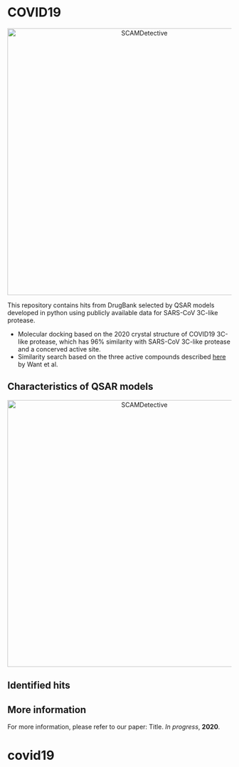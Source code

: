 # COVID19

<p align="center">
  <img align="middle" src="covid-study-wf.png" alt="SCAMDetective" width="600px" class="center">
 </p>


This repository contains hits from DrugBank selected by QSAR models developed in python using publicly available data for SARS-CoV 3C-like protease.

* Molecular docking based on the 2020 crystal structure of COVID19 3C-like protease, which has 96% similarity with SARS-CoV 3C-like protease and a concerved active site.
* Similarity search based on the three active compounds described [here](https://www.nature.com/articles/s41422-020-0282-0) by Want et al.

## Characteristics of QSAR models

<p align="center">
  <img align="middle" src="statistics.png" alt="SCAMDetective" width="600px" class="center">
 </p>

## Identified hits

## More information
For more information, please refer to our paper:
Title. _In progress_, **2020**.
# covid19
